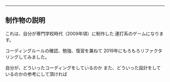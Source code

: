 -----------------------------------------------------------------------------
制作物の説明
-----------------------------------------------------------------------------
これは、自分が専門学校時代（2009年頃）に制作した
連打系のゲームになります。

コーディングルールの確認、勉強、復習を兼ねて
2019年にもろもろリファクタリングしてみました。

自分が、どういったコーディングをしているのか
また、どういった設計をしているのかの参考にして頂ければ